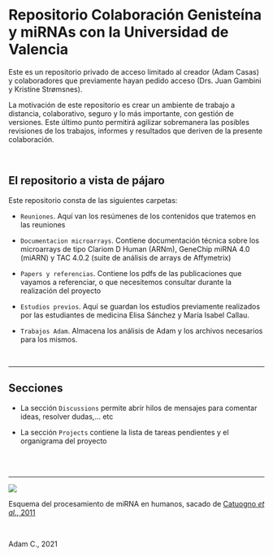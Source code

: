 # Repositorio Colaboración Genisteína y miRNAs con la Universidad de Valencia
 
Este es un repositorio privado de acceso limitado al creador (Adam Casas) y colaboradores que previamente hayan pedido acceso (Drs. Juan Gambini y Kristine Strømsnes).

La motivación de este repositorio es crear un ambiente de trabajo a distancia, colaborativo, seguro y lo más importante, con gestión de versiones. Este último punto permitirá agilizar sobremanera las posibles revisiones de los trabajos, informes y resultados que deriven de la presente colaboración.

<br>

## El repositorio a vista de pájaro

Este repositorio consta de las siguientes carpetas:

 * `Reuniones`. Aquí van los resúmenes de los contenidos que tratemos en las reuniones

 * `Documentacion microarrays`. Contiene documentación técnica sobre los microarrays de tipo Clariom D Human (ARNm), GeneChip miRNA 4.0 (miARN) y TAC 4.0.2 (suite de análisis de arrays de Affymetrix)
 
 * `Papers y referencias`. Contiene los pdfs de las publicaciones que vayamos a referenciar, o que necesitemos consultar durante la realización del proyecto

 * `Estudios previos`. Aquí se guardan los estudios previamente realizados por las estudiantes de medicina Elisa Sánchez y María Isabel Callau. 
 
 * `Trabajos Adam`. Almacena los análisis de Adam y los archivos necesarios para los mismos. 


<br>

***

## Secciones

* La sección `Discussions` permite abrir hilos de mensajes para comentar ideas, resolver dudas,... etc

* La sección `Projects` contiene la lista de tareas pendientes y el organigrama del proyecto



<br>

<br>

***

![](https://www.researchgate.net/profile/Cristina-Quintavalle/publication/258429636/figure/fig1/AS:202959121063936@1425400633104/Scheme-of-miRNA-processing-pathway.png)


Esquema del procesamiento de miRNA en humanos, sacado de [Catuogno _et al._, 2011](https://www.researchgate.net/publication/258429636_Recent_Advance_in_Biosensors_for_microRNAs_Detection_in_Cancer)


<br>

Adam C., 2021
